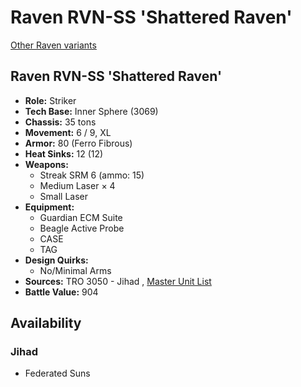 # Raven RVN-SS 'Shattered Raven' 

[Other Raven variants](../raven.md) 

## Raven RVN-SS 'Shattered Raven' 

- **Role:** Striker 
- **Tech Base:** Inner Sphere (3069) 
- **Chassis:** 35 tons 
- **Movement:** 6 / 9, XL 
- **Armor:** 80 (Ferro Fibrous) 
- **Heat Sinks:** 12 (12) 
- **Weapons:** 
  - Streak SRM 6 (ammo: 15) 
  - Medium Laser × 4 
  - Small Laser 
- **Equipment:** 
  - Guardian ECM Suite 
  - Beagle Active Probe 
  - CASE 
  - TAG 
- **Design Quirks:** 
  - No/Minimal Arms 
- **Sources:** TRO 3050 - Jihad , [Master Unit List](http://masterunitlist.info/Unit/Details/2671/raven-rvn-ss-shattered-raven) 
- **Battle Value:** 904 

## Availability 

### Jihad 

- Federated Suns 

